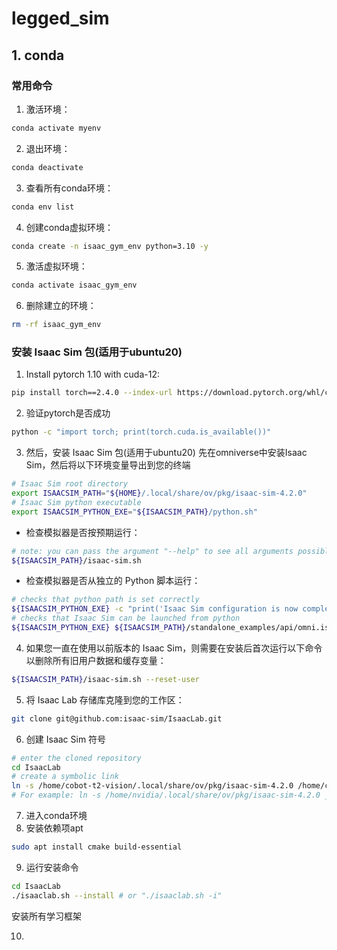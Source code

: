 # legged_sim
## 1. conda
### 常用命令
1. 激活环境：
```bash
conda activate myenv
```
2. 退出环境：
```bash
conda deactivate
```
3. 查看所有conda环境：
```bash
conda env list
```
4. 创建conda虚拟环境：
```bash
conda create -n isaac_gym_env python=3.10 -y
```
5. 激活虚拟环境：
```bash
conda activate isaac_gym_env
```
6. 删除建立的环境：
```bash
rm -rf isaac_gym_env
```
### 安装 Isaac Sim 包(适用于ubuntu20)

1. Install pytorch 1.10 with cuda-12:
```bash
pip install torch==2.4.0 --index-url https://download.pytorch.org/whl/cu121
```
2. 验证pytorch是否成功
```bash
python -c "import torch; print(torch.cuda.is_available())"
```

3. 然后，安装 Isaac Sim 包(适用于ubuntu20)
先在omniverse中安装Isaac Sim，然后将以下环境变量导出到您的终端
```bash
# Isaac Sim root directory
export ISAACSIM_PATH="${HOME}/.local/share/ov/pkg/isaac-sim-4.2.0"
# Isaac Sim python executable
export ISAACSIM_PYTHON_EXE="${ISAACSIM_PATH}/python.sh"
```
- 检查模拟器是否按预期运行：
```bash
# note: you can pass the argument "--help" to see all arguments possible.
${ISAACSIM_PATH}/isaac-sim.sh
```
- 检查模拟器是否从独立的 Python 脚本运行：
```bash
# checks that python path is set correctly
${ISAACSIM_PYTHON_EXE} -c "print('Isaac Sim configuration is now complete.')"
# checks that Isaac Sim can be launched from python
${ISAACSIM_PYTHON_EXE} ${ISAACSIM_PATH}/standalone_examples/api/omni.isaac.core/add_cubes.py
```
4. 如果您一直在使用以前版本的 Isaac Sim，则需要在安装后首次运行以下命令 以删除所有旧用户数据和缓存变量：
```bash
${ISAACSIM_PATH}/isaac-sim.sh --reset-user
```
5. 将 Isaac Lab 存储库克隆到您的工作区：
```bash
git clone git@github.com:isaac-sim/IsaacLab.git
```
6. 创建 Isaac Sim 符号
```bash
# enter the cloned repository
cd IsaacLab
# create a symbolic link
ln -s /home/cobot-t2-vision/.local/share/ov/pkg/isaac-sim-4.2.0 /home/cobot-t2-vision/IsaacLab/_isaac_sim
# For example: ln -s /home/nvidia/.local/share/ov/pkg/isaac-sim-4.2.0 _isaac_sim
```
7. 进入conda环境
8. 安装依赖项apt
```bash
sudo apt install cmake build-essential
```
9. 运行安装命令
```bash
cd IsaacLab
./isaaclab.sh --install # or "./isaaclab.sh -i"
```
安装所有学习框架

10. 